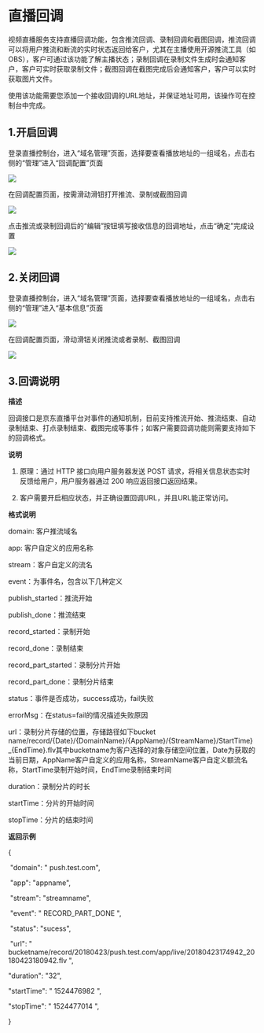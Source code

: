 # 直播回调

视频直播服务支持直播回调功能，包含推流回调、录制回调和截图回调，推流回调可以将用户推流和断流的实时状态返回给客户，尤其在主播使用开源推流工具（如OBS），客户可通过该功能了解主播状态；录制回调在录制文件生成时会通知客户，客户可实时获取录制文件；截图回调在截图完成后会通知客户，客户可以实时获取图片文件。

使用该功能需要您添加一个接收回调的URL地址，并保证地址可用，该操作可在控制台中完成。

## 1.开启回调

登录直播控制台，进入“域名管理”页面，选择要查看播放地址的一组域名，点击右侧的“管理”进入“回调配置”页面

![](https://github.com/jdcloudcom/cn/blob/cn-Video-on-Demand/image/live-video/12%E6%96%B0%E5%BB%BA%E8%BD%AC%E7%A0%81%E9%85%8D%E7%BD%AE.png)

在回调配置页面，按需滑动滑钮打开推流、录制或截图回调

![](https://github.com/jdcloudcom/cn/blob/cn-Video-on-Demand/image/live-video/17%E5%9B%9E%E8%B0%83%E9%85%8D%E7%BD%AE.png)

点击推流或录制回调后的“编辑”按钮填写接收信息的回调地址，点击“确定”完成设置

![](https://github.com/jdcloudcom/cn/blob/cn-Video-on-Demand/image/live-video/18%E5%9B%9E%E8%B0%83%E9%85%8D%E7%BD%AE.png)

## 2.关闭回调

登录直播控制台，进入“域名管理”页面，选择要查看播放地址的一组域名，点击右侧的“管理”进入“基本信息”页面

![](https://github.com/jdcloudcom/cn/blob/cn-Video-on-Demand/image/live-video/12%E6%96%B0%E5%BB%BA%E8%BD%AC%E7%A0%81%E9%85%8D%E7%BD%AE.png)

在回调配置页面，滑动滑钮关闭推流或者录制、截图回调

![](https://github.com/jdcloudcom/cn/blob/cn-Video-on-Demand/image/live-video/19%E5%9B%9E%E8%B0%83%E9%85%8D%E7%BD%AE.png)

## 3.回调说明

**描述**

回调接口是京东直播平台对事件的通知机制，目前支持推流开始、推流结束、自动录制结束、打点录制结束、截图完成等事件；如客户需要回调功能则需要支持如下的回调格式。

**说明**

1.  原理：通过 HTTP 接口向用户服务器发送 POST
    请求，将相关信息状态实时反馈给用户，用户服务器通过 200
    响应返回接口返回结果。

2.  客户需要开启相应状态，并正确设置回调URL，并且URL能正常访问。

**格式说明**

domain: 客户推流域名

app: 客户自定义的应用名称

stream：客户自定义的流名

event：为事件名，包含以下几种定义

publish_started：推流开始

publish_done：推流结束

record_started：录制开始

record_done：录制结束

record_part_started：录制分片开始

record_part_done：录制分片结束

status：事件是否成功，success成功，fail失败

errorMsg：在status=fail的情况描述失败原因

url：录制分片存储的位置，存储路径如下bucket name/record/{Date}/{DomainName}/{AppName}/{StreamName}/StartTime}_{EndTime}.flv其中bucketname为客户选择的对象存储空间位置，Date为获取的当前日期，AppName客户自定义的应用名称，StreamName客户自定义额流名称，StartTime录制开始时间，EndTime录制结束时间

duration：录制分片的时长

startTime：分片的开始时间

stopTime：分片的结束时间

**返回示例**

{

 "domain": " push.test.com",

 "app": "appname",

 "stream": "streamname",

 "event": " RECORD_PART_DONE ",

 "status": "sucess",

 "url": "
bucketname/record/20180423/push.test.com/app/live/20180423174942_20180423180942.flv
",

"duration": "32",

"startTime": " 1524476982 ",

"stopTime": " 1524477014 ",

}

